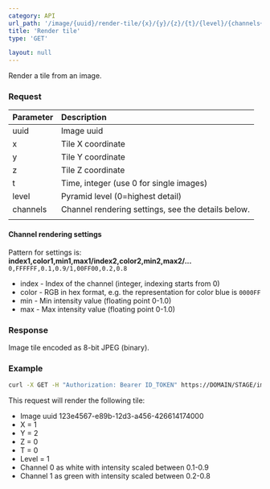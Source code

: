 ```yaml
---
category: API
url_path: '/image/{uuid}/render-tile/{x}/{y}/{z}/{t}/{level}/{channels+}'
title: 'Render tile'
type: 'GET'

layout: null
---
```


Render a tile from an image.

### Request

| Parameter   | Description
| :----------- | :------------
| uuid        | Image uuid
| x           | Tile X coordinate
| y           | Tile Y coordinate
| z           | Tile Z coordinate
| t           | Time, integer (use 0 for single images)
| level       | Pyramid level (0=highest detail)
| channels    | Channel rendering settings, see the details below.
|             |

#### Channel rendering settings

Pattern for settings is: **index1,color1,min1,max1/index2,color2,min2,max2/...**
`0,FFFFFF,0.1,0.9/1,00FF00,0.2,0.8`
* index - Index of the channel (integer, indexing starts from 0)
* color - RGB in hex format, e.g. the representation for color blue is `0000FF`
* min - Min intensity value (floating point 0-1.0)
* max - Max intensity value (floating point 0-1.0)

### Response

Image tile encoded as 8-bit JPEG (binary).

### Example

```bash
curl -X GET -H "Authorization: Bearer ID_TOKEN" https://DOMAIN/STAGE/image/123e4567-e89b-12d3-a456-426614174000/render-tile/1/2/0/0/1/0,FFFFFF,0.1,0.9/1,00FF00,0.2,0.8
```

This request will render the following tile:
* Image uuid 123e4567-e89b-12d3-a456-426614174000
* X = 1
* Y = 2
* Z = 0
* T = 0
* Level = 1
* Channel 0 as white with intensity scaled between 0.1-0.9
* Channel 1 as green with intensity scaled between 0.2-0.8
